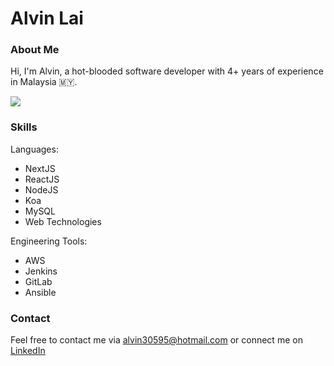 # Alvin Lai

### About Me
Hi, I'm Alvin, a hot-blooded software developer with 4+ years of experience in Malaysia 🇲🇾. 

![](https://komarev.com/ghpvc/?username=alvinlys)

### Skills
Languages: 
- NextJS
- ReactJS
- NodeJS
- Koa
- MySQL
- Web Technologies

Engineering Tools:
- AWS
- Jenkins
- GitLab
- Ansible

### Contact
Feel free to contact me via [alvin30595@hotmail.com](alvin30595@hotmail.com) or connect me on [LinkedIn](https://www.linkedin.com/in/alvin-lai-yang-shan-1593a9172/)

<!--
**alvinlys/alvinlys** is a ✨ _special_ ✨ repository because its `README.md` (this file) appears on your GitHub profile.

Here are some ideas to get you started:

- 🔭 I’m currently working on ...
- 🌱 I’m currently learning ...
- 👯 I’m looking to collaborate on ...
- 🤔 I’m looking for help with ...
- 💬 Ask me about ...
- 📫 How to reach me: ...
- 😄 Pronouns: ...
- ⚡ Fun fact: ...
-->
